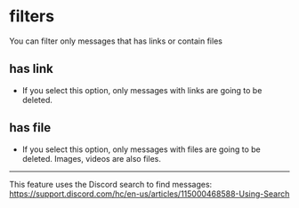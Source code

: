 # filters

You can filter only messages that has links or contain files 


## has link
- If you select this option, only messages with links are going to be deleted.

## has file
- If you select this option, only messages with files are going to be deleted.
  Images, videos are also files.


----
This feature uses the Discord search to find messages:
https://support.discord.com/hc/en-us/articles/115000468588-Using-Search